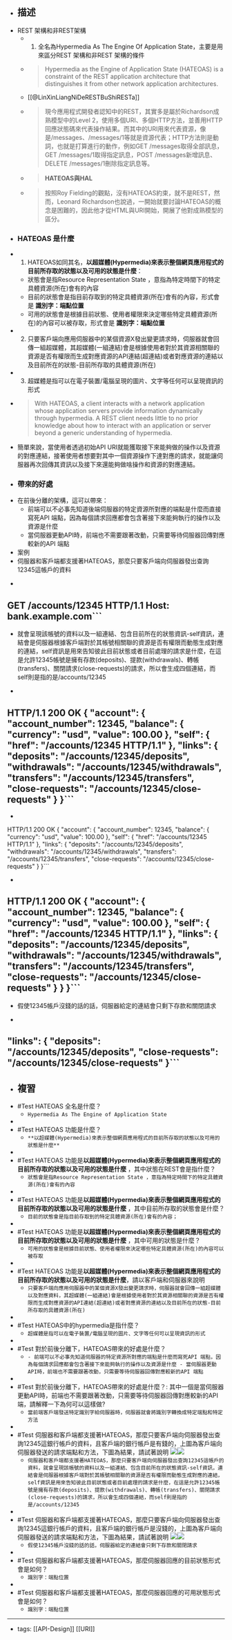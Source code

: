 - ## 描述
- REST 架構和非REST架構
    - 1. 全名為Hypermedia As The Engine Of Application State，主要是用來區分REST 架構和非REST 架構的條件
    - > Hypermedia as the Engine of Application State (HATEOAS) is a constraint of the REST application architecture that distinguishes it from other network application architectures.
    - [[@LinXinLiangNiDeRESTBuShiRESTa]]
    - >  現今應用程式開發者認知中的REST，其實多是屬於Richardson成熟模型中的Level 2，使用多個URI、多個HTTP方法，並善用HTTP回應狀態碼來代表操作結果。而其中的URI用來代表資源，像是/messages、/messages/1等就是資源代表；HTTP方法則是動詞，也就是打算進行的動作，例如GET /messages取得全部訊息，GET /messages/1取得指定訊息，POST /messages新增訊息、DELETE /messages/1刪除指定訊息等。
    - > **HATEOAS與HAL**
    - > 按照Roy Fielding的觀點，沒有HATEOAS約束，就不是REST，然而，Leonard Richardson也說過，一開始就要討論HATEOAS的概念是困難的，因此他才從HTML與URI開始，開展了他對成熟模型的區分。
- ### HATEOAS 是什麼
- 1. HATEOAS如同其名，**以超媒體(Hypermedia)來表示整個網頁應用程式的目前所存取的狀態以及可用的狀態是什麼**：
    - 狀態會是指Resource Representation State ，意指為特定時間下的特定具體資源(所在)會有的內容
    - 目前的狀態會是指目前存取到的特定具體資源(所在)會有的內容，形式會是 **識別字：端點位置**
    - 可用的狀態會是根據目前狀態、使用者權限來決定哪些特定具體資源(所在)的內容可以被存取，形式會是 **識別字：端點位置**
- 2. 只要客戶端向應用伺服器中的某個資源X發出變更請求時，伺服器就會回傳一組超媒體，其超媒體(一組連結)會是根據使用者對於其資源相關聯的資源是否有權限而生成對應資源的API連結(超連結)或者對應資源的連結以及目前所在的狀態-目前所存取的具體資源(所在)
- 3. 超媒體是指可以在電子裝置/電腦呈現的圖片、文字等任何可以呈現資訊的形式
- > With HATEOAS, a client interacts with a network application whose application servers provide information dynamically through hypermedia. A REST client needs little to no prior knowledge about how to interact with an application or server beyond a generic understanding of hypermedia.
- 簡單來說，當使用者透過初始API URI就能獲取接下來能夠做的操作以及資源的對應連結，接著使用者想要對其中一個資源操作下達對應的請求，就能讓伺服器再次回傳其資訊以及接下來還能夠做啥操作和資源的對應連結。
- ### 帶來的好處
- 在前後分離的架構，這可以帶來：
    - 前端可以不必事先知道後端伺服器的特定資源所對應的端點是什麼而直接寫死API 端點，因為每個請求回應都會包含著接下來能夠執行的操作以及資源是什麼
    - 當伺服器更動API時，前端也不需要跟著改動，只需要等待伺服器回傳對應較新的API 端點
- 案例
- 伺服器和客戶端都支援著HATEOAS，那麼只要客戶端向伺服器發出查詢12345這帳戶的資料
- ```javascript
GET /accounts/12345 HTTP/1.1
Host: bank.example.com```
- 
- 就會呈現該帳號的資料以及一組連結、包含目前所在的狀態資訊-self資訊，連結會是伺服器根據客戶端對於其帳號相關聯的資源是否有權限而動態生成對應的連結，self資訊是用來告知彼此目前狀態或者目前處理的請求是什麼，在這是允許12345帳號是擁有存款(deposits)、提款(withdrawals)、轉帳(transfers)、關閉請求(close-requests)的請求，所以會生成四個連結，而self則是指的是/accounts/12345
- ```javascript
HTTP/1.1 200 OK
{
    "account": {
        "account_number": 12345,
        "balance": {
            "currency": "usd",
            "value": 100.00
        },
        "self": {
            "href": "/accounts/12345 HTTP/1.1"
        },
        "links": {
            "deposits": "/accounts/12345/deposits",
            "withdrawals": "/accounts/12345/withdrawals",
            "transfers": "/accounts/12345/transfers",
            "close-requests": "/accounts/12345/close-requests"
        }
}```
- 
- ```javascript
HTTP/1.1 200 OK
{
    "account": {
        "account_number": 12345,
        "balance": {
            "currency": "usd",
            "value": 100.00
        },
        "self": {
            "href": "/accounts/12345 HTTP/1.1"
        },
        "links": {
            "deposits": "/accounts/12345/deposits",
            "withdrawals": "/accounts/12345/withdrawals",
            "transfers": "/accounts/12345/transfers",
            "close-requests": "/accounts/12345/close-requests"
        }
}```
- ```javascript
HTTP/1.1 200 OK
{
    "account": {
        "account_number": 12345,
        "balance": {
            "currency": "usd",
            "value": 100.00
        },
        "self": {
            "href": "/accounts/12345 HTTP/1.1"
        },
        "links": {
            "deposits": "/accounts/12345/deposits",
            "withdrawals": "/accounts/12345/withdrawals",
            "transfers": "/accounts/12345/transfers",
            "close-requests": "/accounts/12345/close-requests"
        }
    }
}```
- 
- 假使12345帳戶沒錢的話的話，伺服器給定的連結會只剩下存款和關閉請求
- ```javascript
"links": {
    "deposits": "/accounts/12345/deposits",
    "close-requests": "/accounts/12345/close-requests"
}```
- 
- ## 複習
- #Test HATEOAS 全名是什麼？ 
    -  `Hypermedia As The Engine of Application State`
- 
- #Test HATEOAS 功能是什麼？
    -  `**以超媒體(Hypermedia)來表示整個網頁應用程式的目前所存取的狀態以及可用的狀態是什麼**`
- 
- #Test HATEOAS 功能是**以超媒體(Hypermedia)來表示整個網頁應用程式的目前所存取的狀態以及可用的狀態是什麼** ，其中狀態在REST會是指什麼？
    -  `狀態會是指Resource Representation State ，意指為特定時間下的特定具體資源(所在)會有的內容`
- 
- #Test HATEOAS 功能是**以超媒體(Hypermedia)來表示整個網頁應用程式的目前所存取的狀態以及可用的狀態是什麼** ，其中目前所存取的狀態會是什麼？ 
    -  `目前的狀態會是指目前存取到的特定具體資源(所在)會有的內容；`
- 
- #Test HATEOAS 功能是**以超媒體(Hypermedia)來表示整個網頁應用程式的目前所存取的狀態以及可用的狀態是什麼** ，其中可用的狀態是什麼？ 
    - `可用的狀態會是根據目前狀態、使用者權限來決定哪些特定具體資源(所在)的內容可以被存取`
- 
- #Test HATEOAS 功能是**以超媒體(Hypermedia)來表示整個網頁應用程式的目前所存取的狀態以及可用的狀態是什麼**，請以客戶端和伺服器來說明 
    -  `只要客戶端向應用伺服器中的某個資源X發出變更請求時，伺服器就會回傳一組超媒體以及對應資料，其超媒體(一組連結)會是根據使用者對於其資源相關聯的資源是否有權限而生成對應資源的API連結(超連結)或者對應資源的連結以及目前所在的狀態-目前所存取的具體資源(所在)`
- 
- #Test HATEOAS中的hypermedia是指什麼？ 
    -  `超媒體是指可以在電子裝置/電腦呈現的圖片、文字等任何可以呈現資訊的形式`
- 
- #Test 對於前後分離下，HATEOAS帶來的好處是什麼？ 
    -  `- 前端可以不必事先知道伺服器的特定資源所對應的端點是什麼而寫死API 端點，因為每個請求回應都會包含著接下來能夠執行的操作以及資源是什麼 - 當伺服器更動API時，前端也不需要跟著改動，只需要等待伺服器回傳對應較新的API 端點 `
- 
- #Test 對於前後分離下，HATEOAS帶來的好處是什麼？:  其中一個是當伺服器更動API時，前端也不需要跟著改動，只需要等待伺服器回傳對應較新的API 端，請解釋一下為何可以這樣做?
    - `當前端客戶端發送特定識別字給伺服器時，伺服器就會將識別字轉換成特定端點和特定方法 `
- 
- #Test 伺服器和客戶端都支援著HATEOAS，那麼只要客戶端向伺服器發出查詢12345這銀行帳戶的資料，且客戶端的銀行帳戶是有錢的，上圖為客戶端向伺服器發送的請求端點和方法，下圖為結果，請試著說明 ![](https://res.cloudinary.com/dqfxgtyoi/image/upload/v1665905332/blog/REST/HATEOAS-example1_ad6vh3.png)![](https://res.cloudinary.com/dqfxgtyoi/image/upload/v1665905332/blog/REST/HATEOAS-example1-with-money_yp1z7n.png)
    -  `伺服器和客戶端都支援著HATEOAS，那麼只要客戶端向伺服器發出查詢12345這帳戶的資料，就會呈現該帳號的資料以及一組連結、包含目前所在的狀態資訊-self資訊，連結會是伺服器根據客戶端對於其帳號相關聯的資源是否有權限而動態生成對應的連結，self資訊是用來告知彼此目前狀態或者目前處理的請求是什麼，在這是允許12345帳號是擁有存款(deposits)、提款(withdrawals)、轉帳(transfers)、關閉請求(close-requests)的請求，所以會生成四個連結，而self則是指的是/accounts/12345`
- 
- #Test 伺服器和客戶端都支援著HATEOAS，那麼只要客戶端向伺服器發出查詢12345這銀行帳戶的資料，且客戶端的銀行帳戶是沒錢的，上圖為客戶端向伺服器發送的請求端點和方法，下圖為結果，請試著說明 ![](https://res.cloudinary.com/dqfxgtyoi/image/upload/v1665905332/blog/REST/HATEOAS-example1_ad6vh3.png)![](https://res.cloudinary.com/dqfxgtyoi/image/upload/v1665905332/blog/REST/HATEOAS-example1-without-money_sfjdmc.png)
    - `假使12345帳戶沒錢的話的話，伺服器給定的連結會只剩下存款和關閉請求`
- 
- #Test 伺服器和客戶端都支援著HATEOAS，那麼伺服器回應的目前狀態形式會是如何？ 
    -  `識別字：端點位置`
- 
- #Test 伺服器和客戶端都支援著HATEOAS，那麼伺服器回應的可用狀態形式會是如何？ 
    -  `識別字：端點位置`
- ---
- tags: [[API-Design]] [[URI]]
